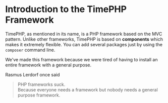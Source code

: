 # Introduction to the TimePHP Framework

TimePHP, as mentioned in its name, is a PHP framework based on the MVC pattern. Unlike other frameworks, TimePHP is based on **components** which makes it extremely flexible. You can add several packages just by using the `composer` command line.

We've made this framework because we were tired of having to install an entire framework with a general purpose.

Rasmus Lerdorf once said 

> PHP frameworks suck. <br>
> Because everyone needs a framework but nobody needs a general purpose framework.

